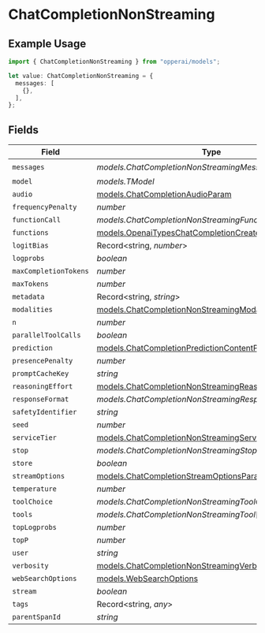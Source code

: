 # ChatCompletionNonStreaming

## Example Usage

```typescript
import { ChatCompletionNonStreaming } from "opperai/models";

let value: ChatCompletionNonStreaming = {
  messages: [
    {},
  ],
};
```

## Fields

| Field                                                                                                                | Type                                                                                                                 | Required                                                                                                             | Description                                                                                                          |
| -------------------------------------------------------------------------------------------------------------------- | -------------------------------------------------------------------------------------------------------------------- | -------------------------------------------------------------------------------------------------------------------- | -------------------------------------------------------------------------------------------------------------------- |
| `messages`                                                                                                           | *models.ChatCompletionNonStreamingMessage*[]                                                                         | :heavy_check_mark:                                                                                                   | N/A                                                                                                                  |
| `model`                                                                                                              | *models.TModel*                                                                                                      | :heavy_minus_sign:                                                                                                   | N/A                                                                                                                  |
| `audio`                                                                                                              | [models.ChatCompletionAudioParam](../models/chatcompletionaudioparam.md)                                             | :heavy_minus_sign:                                                                                                   | N/A                                                                                                                  |
| `frequencyPenalty`                                                                                                   | *number*                                                                                                             | :heavy_minus_sign:                                                                                                   | N/A                                                                                                                  |
| `functionCall`                                                                                                       | *models.ChatCompletionNonStreamingFunctionCallUnion*                                                                 | :heavy_minus_sign:                                                                                                   | N/A                                                                                                                  |
| `functions`                                                                                                          | [models.OpenaiTypesChatCompletionCreateParamsFunction](../models/openaitypeschatcompletioncreateparamsfunction.md)[] | :heavy_minus_sign:                                                                                                   | N/A                                                                                                                  |
| `logitBias`                                                                                                          | Record<string, *number*>                                                                                             | :heavy_minus_sign:                                                                                                   | N/A                                                                                                                  |
| `logprobs`                                                                                                           | *boolean*                                                                                                            | :heavy_minus_sign:                                                                                                   | N/A                                                                                                                  |
| `maxCompletionTokens`                                                                                                | *number*                                                                                                             | :heavy_minus_sign:                                                                                                   | N/A                                                                                                                  |
| `maxTokens`                                                                                                          | *number*                                                                                                             | :heavy_minus_sign:                                                                                                   | N/A                                                                                                                  |
| `metadata`                                                                                                           | Record<string, *string*>                                                                                             | :heavy_minus_sign:                                                                                                   | N/A                                                                                                                  |
| `modalities`                                                                                                         | [models.ChatCompletionNonStreamingModality](../models/chatcompletionnonstreamingmodality.md)[]                       | :heavy_minus_sign:                                                                                                   | N/A                                                                                                                  |
| `n`                                                                                                                  | *number*                                                                                                             | :heavy_minus_sign:                                                                                                   | N/A                                                                                                                  |
| `parallelToolCalls`                                                                                                  | *boolean*                                                                                                            | :heavy_minus_sign:                                                                                                   | N/A                                                                                                                  |
| `prediction`                                                                                                         | [models.ChatCompletionPredictionContentParam](../models/chatcompletionpredictioncontentparam.md)                     | :heavy_minus_sign:                                                                                                   | N/A                                                                                                                  |
| `presencePenalty`                                                                                                    | *number*                                                                                                             | :heavy_minus_sign:                                                                                                   | N/A                                                                                                                  |
| `promptCacheKey`                                                                                                     | *string*                                                                                                             | :heavy_minus_sign:                                                                                                   | N/A                                                                                                                  |
| `reasoningEffort`                                                                                                    | [models.ChatCompletionNonStreamingReasoningEffort](../models/chatcompletionnonstreamingreasoningeffort.md)           | :heavy_minus_sign:                                                                                                   | N/A                                                                                                                  |
| `responseFormat`                                                                                                     | *models.ChatCompletionNonStreamingResponseFormat*                                                                    | :heavy_minus_sign:                                                                                                   | N/A                                                                                                                  |
| `safetyIdentifier`                                                                                                   | *string*                                                                                                             | :heavy_minus_sign:                                                                                                   | N/A                                                                                                                  |
| `seed`                                                                                                               | *number*                                                                                                             | :heavy_minus_sign:                                                                                                   | N/A                                                                                                                  |
| `serviceTier`                                                                                                        | [models.ChatCompletionNonStreamingServiceTier](../models/chatcompletionnonstreamingservicetier.md)                   | :heavy_minus_sign:                                                                                                   | N/A                                                                                                                  |
| `stop`                                                                                                               | *models.ChatCompletionNonStreamingStop*                                                                              | :heavy_minus_sign:                                                                                                   | N/A                                                                                                                  |
| `store`                                                                                                              | *boolean*                                                                                                            | :heavy_minus_sign:                                                                                                   | N/A                                                                                                                  |
| `streamOptions`                                                                                                      | [models.ChatCompletionStreamOptionsParam](../models/chatcompletionstreamoptionsparam.md)                             | :heavy_minus_sign:                                                                                                   | N/A                                                                                                                  |
| `temperature`                                                                                                        | *number*                                                                                                             | :heavy_minus_sign:                                                                                                   | N/A                                                                                                                  |
| `toolChoice`                                                                                                         | *models.ChatCompletionNonStreamingToolChoiceUnion*                                                                   | :heavy_minus_sign:                                                                                                   | N/A                                                                                                                  |
| `tools`                                                                                                              | *models.ChatCompletionNonStreamingTool*[]                                                                            | :heavy_minus_sign:                                                                                                   | N/A                                                                                                                  |
| `topLogprobs`                                                                                                        | *number*                                                                                                             | :heavy_minus_sign:                                                                                                   | N/A                                                                                                                  |
| `topP`                                                                                                               | *number*                                                                                                             | :heavy_minus_sign:                                                                                                   | N/A                                                                                                                  |
| `user`                                                                                                               | *string*                                                                                                             | :heavy_minus_sign:                                                                                                   | N/A                                                                                                                  |
| `verbosity`                                                                                                          | [models.ChatCompletionNonStreamingVerbosity](../models/chatcompletionnonstreamingverbosity.md)                       | :heavy_minus_sign:                                                                                                   | N/A                                                                                                                  |
| `webSearchOptions`                                                                                                   | [models.WebSearchOptions](../models/websearchoptions.md)                                                             | :heavy_minus_sign:                                                                                                   | N/A                                                                                                                  |
| `stream`                                                                                                             | *boolean*                                                                                                            | :heavy_minus_sign:                                                                                                   | N/A                                                                                                                  |
| `tags`                                                                                                               | Record<string, *any*>                                                                                                | :heavy_minus_sign:                                                                                                   | N/A                                                                                                                  |
| `parentSpanId`                                                                                                       | *string*                                                                                                             | :heavy_minus_sign:                                                                                                   | N/A                                                                                                                  |